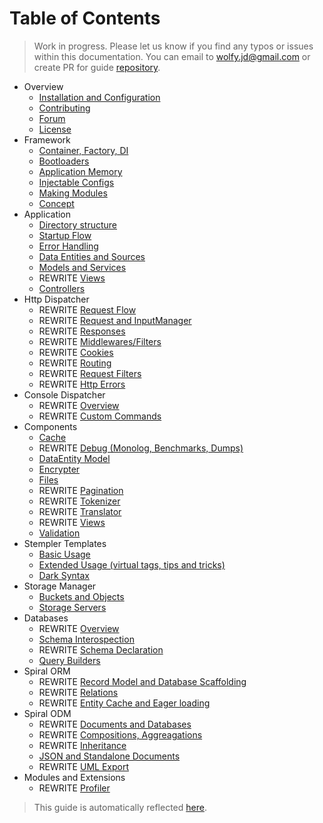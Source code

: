 # Table of Contents
> Work in progress. Please let us know if you find any typos or issues within this documentation. You can email to [wolfy.jd@gmail.com](mailto:wolfy.jd@gmail.com) or create PR for guide [repository](https://github.com/spiral/guide).

* Overview
    * [Installation and Configuration](installation.md)
    * [Contributing](contributing.md)
    * [Forum](https://groups.google.com/forum/#!forum/spiral-framework)
    * [License](framework/lincense.md)
* Framework
    * [Container, Factory, DI](framework/container.md)
    * [Bootloaders](framework/bootloaders.md)
    * [Application Memory](framework/memory.md)
    * [Injectable Configs](framework/configs.md)
    * [Making Modules](framework/modules.md)
    * [Concept](framework/concept.md)
* Application
    * [Directory structure](application/directories.md)
    * [Startup Flow](application/startup.md)
    * [Error Handling](application/errors.md)
    * [Data Entities and Sources](application/entities.md)
    * [Models and Services](application/services.md)
    * REWRITE [Views](application/views.md)
    * [Controllers](application/controllers.md)
* Http Dispatcher
    * REWRITE [Request Flow](http/flow.md)
    * REWRITE [Request and InputManager](http/input.md)
    * REWRITE [Responses](http/responses.md)
    * REWRITE [Middlewares/Filters](http/middlewares.md)
    * REWRITE [Cookies](http/cookies.md)
    * REWRITE [Routing](http/routing.md)
    * REWRITE [Request Filters](http/filters.md)
    * REWRITE [Http Errors](http/errors.md)
* Console Dispatcher
    * REWRITE [Overview](console/commands.md)
    * REWRITE [Custom Commands](console/scaffolding.md)
* Components
    * [Cache](components/cache.md)
    * REWRITE [Debug (Monolog, Benchmarks, Dumps)](components/debug.md)
    * [DataEntity Model](components/entity.md)
    * [Encrypter](components/encrypter.md)
    * [Files](components/files.md)
    * REWRITE [Pagination](components/pagination.md)
    * REWRITE [Tokenizer](components/tokenizer.md)
    * REWRITE [Translator](components/translator.md)
    * REWRITE [Views](components/views.md)
    * [Validation](components/validation.md)
* Stempler Templates
    * [Basic Usage](stempler/basics.md)
    * [Extended Usage (virtual tags, tips and tricks)](stempler/expert.md)
    * [Dark Syntax](stempler/dark.md)
* Storage Manager
    * [Buckets and Objects](storage/overview.md)
    * [Storage Servers](storage/servers.md)
* Databases
    * REWRITE [Overview](database/overview.md)
    * [Schema Interospection](database/introspection.md)
    * REWRITE [Schema Declaration](database/declaration.md)
    * [Query Builders](database/builders.md)
* Spiral ORM
    * REWRITE [Record Model and Database Scaffolding](orm/basics.md)
    * REWRITE [Relations](orm/relations.md)
    * REWRITE [Entity Cache and Eager loading](orm/loading.md)
* Spiral ODM
    * REWRITE [Documents and Databases](odm/basics.md)
    * REWRITE [Compositions, Aggreagations](odm/oop.md)
    * REWRITE [Inheritance](odm/inheritance.md)
    * [JSON and Standalone Documents](odm/standalone.md)
    * REWRITE [UML Export](odm/uml.md)
* Modules and Extensions
    * REWRITE [Profiler](modules/profiler.md)

> This guide is automatically reflected [here](put-prod-url).
